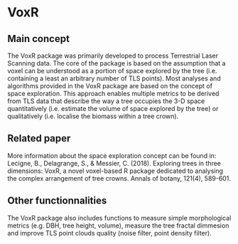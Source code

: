 # VoxR
## Main concept
The VoxR package was primarily developed to process Terrestrial Laser Scanning data. The core of the package is based on the assumption that a voxel can be understood as a portion of space explored by the tree (i.e. containing a least an arbitrary number of TLS points). Most analyses and algorithms provided in the VoxR package are based on the concept of space exploration. This approach enables multiple metrics to be derived from TLS data that describe the way a tree occupies the 3-D space quantitatively (i.e. estimate the volume of space explored by the tree) or qualitatively (i.e. localise the biomass within a tree crown).

## Related paper
More information about the space exploration concept can be found in:
Lecigne, B., Delagrange, S., & Messier, C. (2018). Exploring trees in three dimensions: VoxR, a novel voxel-based R package dedicated to analysing the complex arrangement of tree crowns. Annals of botany, 121(4), 589-601.

## Other functionnalities
The VoxR package also includes functions to measure simple morphological metrics (e.g. DBH, tree height, volume), measure the tree fractal dimmesion and improve TLS point clouds quality (noise filter, point density filter).
